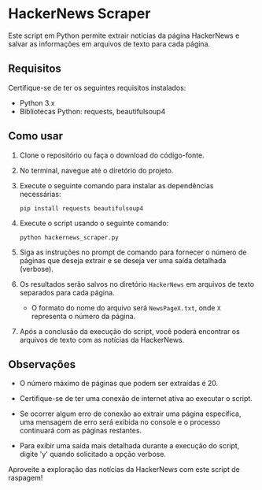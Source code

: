 # HackerNews Scraper

Este script em Python permite extrair notícias da página HackerNews e salvar as informações em arquivos de texto para cada página.

## Requisitos

Certifique-se de ter os seguintes requisitos instalados:

- Python 3.x
- Bibliotecas Python: requests, beautifulsoup4

## Como usar

1. Clone o repositório ou faça o download do código-fonte.

2. No terminal, navegue até o diretório do projeto.

3. Execute o seguinte comando para instalar as dependências necessárias:

   ```
   pip install requests beautifulsoup4
   ```

4. Execute o script usando o seguinte comando:

   ```
   python hackernews_scraper.py
   ```

5. Siga as instruções no prompt de comando para fornecer o número de páginas que deseja extrair e se deseja ver uma saída detalhada (verbose).

6. Os resultados serão salvos no diretório `HackerNews` em arquivos de texto separados para cada página.

   - O formato do nome do arquivo será `NewsPageX.txt`, onde `X` representa o número da página.

7. Após a conclusão da execução do script, você poderá encontrar os arquivos de texto com as notícias da HackerNews.

## Observações

- O número máximo de páginas que podem ser extraídas é 20.

- Certifique-se de ter uma conexão de internet ativa ao executar o script.

- Se ocorrer algum erro de conexão ao extrair uma página específica, uma mensagem de erro será exibida no console e o processo continuará com as páginas restantes.

- Para exibir uma saída mais detalhada durante a execução do script, digite 'y' quando solicitado a opção verbose.

Aproveite a exploração das notícias da HackerNews com este script de raspagem!
